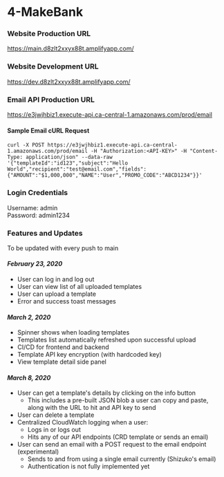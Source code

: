 # 4-MakeBank

### Website Production URL
https://main.d8zlt2xxyx88t.amplifyapp.com/

### Website Development URL
https://dev.d8zlt2xxyx88t.amplifyapp.com/

### Email API Production URL
https://e3jwjhbiz1.execute-api.ca-central-1.amazonaws.com/prod/email

#### Sample Email cURL Request
```
curl -X POST https://e3jwjhbiz1.execute-api.ca-central-1.amazonaws.com/prod/email -H "Authorization:<API-KEY>" -H "Content-Type: application/json" --data-raw '{"templateId":"id123","subject":"Hello World","recipient":"test@email.com","fields":{"AMOUNT":"$1,000,000","NAME":"User","PROMO_CODE":"ABCD1234"}}'
```

### Login Credentials
Username: admin\
Password: admin1234

### Features and Updates
To be updated with every push to main
#### ***February 23, 2020***
- User can log in and log out
- User can view list of all uploaded templates
- User can upload a template
- Error and success toast messages
#### ***March 2, 2020***
- Spinner shows when loading templates
- Templates list automatically refreshed upon successful upload
- CI/CD for frontend and backend
- Template API key encryption (with hardcoded key)
- View template detail side panel
#### ***March 8, 2020***
- User can get a template's details by clicking on the info button
    - This includes a pre-built JSON blob a user can copy and paste, along with the URL to hit and API key to send
- User can delete a template
- Centralized CloudWatch logging when a user:
    - Logs in or logs out
    - Hits any of our API endpoints (CRD template or sends an email)
- User can send an email with a POST request to the email endpoint (experimental)
    - Sends to and from using a single email currently (Shizuko's email)
    - Authentication is not fully implemented yet
